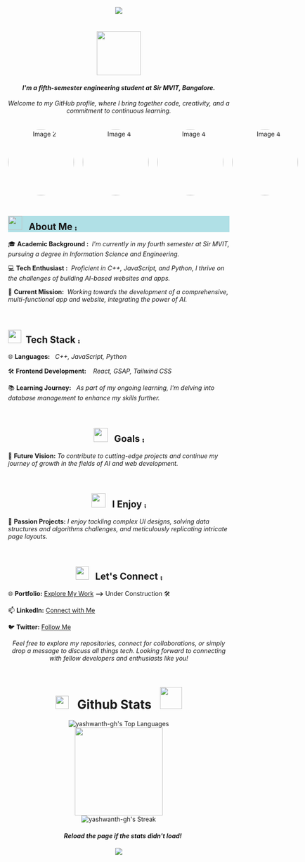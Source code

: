 <!-- ### Hi there 👋 -->

<p align="center">
  <img src="https://capsule-render.vercel.app/api?type=venom&color=gradient&height=250&section=header&text=Hi!%20I'm%20Yashwanth&fontColor=F7EFE9&fontSize=90" />
</p>

<h1 align="center">
  <img src="https://media1.giphy.com/media/qAXDUie0dPweocOvnw/giphy.gif?cid=ecf05e47ti6g6ad6wpzzbnryawe53kjgxja2t5ictclalz58&ep=v1_gifs_related&rid=giphy.gif&ct=s" width="100" style="vertical-align:middle;">
</h1>

<h4 align="center">
  <em>
    <b>
      I'm a fifth-semester engineering student at Sir MVIT, Bangalore.
    </b>
  </em>
</h4>

<p align="center">
  <em>
    Welcome to my GitHub profile, where I bring together code, creativity, and a commitment to continuous learning.
  </em>
</p>

<div style="display: flex; align-items: center;">
  <div style="display: flex; align-items: center; margin-top: 20px;" align="center">
    <img src="https://github.com/yashwanth-gh/yashwanth-gh/assets/107710864/935d5488-368e-43ae-8bfd-c138f5e265bc" alt="Image 2" width="150" height="150" style="border-radius: 50%; margin-right: 20px;">
    <img src="https://github.com/yashwanth-gh/yashwanth-gh/assets/107710864/ca04014f-6c34-4d91-bad3-ac5db741af87" alt="Image 4" width="150" height="150" style="border-radius: 50%; margin-right: 20px;">
    <img src="https://github.com/yashwanth-gh/yashwanth-gh/assets/107710864/ca04014f-6c34-4d91-bad3-ac5db741af87" alt="Image 4" width="150" height="150" style="border-radius: 50%; margin-right: 20px;">
    <img src="https://github.com/yashwanth-gh/yashwanth-gh/assets/107710864/4fd647f0-4da2-4c8e-9898-2d63a6c253e5" alt="Image 4" width="150" height="150" style="border-radius: 50%; margin-right: 20px;">
    <!-- Additional content or text for the second image can be added here if needed -->
  </div>
</div>

<br>

<h2 style="background-color:powderblue;"> <img src="https://media0.giphy.com/media/RRi3GncwtYHTSYODaf/giphy.gif?cid=ecf05e4741oajturmggjhottjcxs5m1wdikt8k5we1bclt9b&ep=v1_stickers_search&rid=giphy.gif&ct=s" width="32"> &nbsp; About Me ⨾</h2>

🎓 **Academic Background :** &nbsp;<em>I'm currently in my fourth semester at Sir MVIT, pursuing a degree in Information Science and Engineering.</em>

💻 **Tech Enthusiast :** &nbsp;<em>Proficient in C++, JavaScript, and Python, I thrive on the challenges of building AI-based websites and apps.</em>

🚀 **Current Mission:** &nbsp;<em>Working towards the development of a comprehensive, multi-functional app and website, integrating the power of AI.</em>

<br>

<h2><img src="https://media0.giphy.com/media/RJzm826vu7WbJvBtxX/giphy.gif?cid=ecf05e47ovpz63p960fnqe2l9l8ev3b599x3bw70dyty6nv2&ep=v1_gifs_related&rid=giphy.gif&ct=s" width="30">&nbsp;&nbsp;Tech Stack ⨾</h2>

🌐 **Languages:**&nbsp;&nbsp; <em>C++, JavaScript, Python</em>

🛠️ **Frontend Development:** &nbsp;&nbsp; <em>React, GSAP, Tailwind CSS</em>

📚 **Learning Journey:**&nbsp;&nbsp; <em>As part of my ongoing learning, I'm delving into database management to enhance my skills further.</em>

<br>

<h2 style="text-align:center"> <img src="https://media4.giphy.com/media/pB4oYINWRmtbS5FlCX/giphy.gif?cid=ecf05e47wkhkwx7fnntlrll3o8puutnty6q23ce3aza1alwy&ep=v1_gifs_related&rid=giphy.gif&ct=s" width="32"> &nbsp; Goals ⨾ </h2>

🚀 **Future Vision:** <em> To contribute to cutting-edge projects and continue my journey of growth in the fields of AI and web development.</em>

<br>

<h2 style="text-align:center"> <img src="https://media4.giphy.com/media/SHjOSDkKZ18qOHA5B5/giphy.gif?cid=ecf05e47pmk1y068txlw37yndwrwzepc7ofk7pubw8t0dbzp&ep=v1_stickers_search&rid=giphy.gif&ct=s" width="32"> &nbsp; I Enjoy ⨾ </h2>

🌟 **Passion Projects:** <em> I enjoy tackling complex UI designs, solving data structures and algorithms challenges, and meticulously replicating intricate page layouts.</em>

<br>

<h2 style="text-align:center"> <img src="https://media0.giphy.com/media/uwmNTx7NaDbJnXlKbx/giphy.gif?cid=ecf05e47punwiieyc07nnu8fta4sdbwv7p82hc6mudgtv2ez&ep=v1_gifs_related&rid=giphy.gif&ct=s" width="30"> &nbsp; Let's Connect ⨾ </h2>

🌐 **Portfolio:** [Explore My Work](https://yourportfolio.com/) **-->** Under Construction 🛠️

📫 **LinkedIn:** [Connect with Me](https://www.linkedin.com/in/yashwanth-b-m-4a4a09227/)

🐦 **Twitter:** [Follow Me](https://twitter.com/yashwanthbm36)    
<div align="center">
<em>
Feel free to explore my repositories, connect for collaborations, or simply drop a message to discuss all things tech. Looking forward to connecting with fellow developers and enthusiasts like you!
</em>
</div>
<br>

<div align="center">
  <h1 style="text-align:center">
    <img src="https://media4.giphy.com/media/3ai0TGECMTkuYzBPS4/giphy.gif?cid=ecf05e47rgofswwoxgb9sss7nb7wekgw41jybpnym21kx3md&ep=v1_gifs_related&rid=giphy.gif&ct=s" width="30">
    &nbsp; Github Stats &nbsp;
    <img src="https://media4.giphy.com/media/2sbQ9kfHlN43TsfjeE/giphy.gif?cid=ecf05e47sgz05eeetquf2o4zzkn6vx9hts62shoxaiitxe4d&ep=v1_gifs_related&rid=giphy.gif&ct=s" width="50">
  </h1>

  ![yashwanth-gh's Top Languages](https://github-readme-stats.vercel.app/api/top-langs/?username=yashwanth-gh&theme=vue-dark&show_icons=true&hide_border=true&layout=compact)   
  <img src="https://media0.giphy.com/media/tsvRwKnB4t9rkvYKWS/giphy.gif?cid=ecf05e47ucxr45hh04fonnl5gvs1gozilxpvrxhlkbghrgb8&ep=v1_gifs_related&rid=giphy.gif&ct=s" width="200">    
  ![yashwanth-gh's Streak](https://github-readme-streak-stats.herokuapp.com/?user=yashwanth-gh&theme=vue-dark&hide_border=true)

  <h4>
    <img src="https://media0.giphy.com/media/Jmn641UpKSp5SukKxw/giphy.gif?cid=ecf05e47gmjg12cfco9ilso6tppzw2lsfcd8zw6ygf6brfw7&ep=v1_gifs_related&rid=giphy.gif&ct=s" width="15">
    <em>Reload the page if the stats didn't load!</em>
  </h4>
</div>

<!--   <img src="https://capsule-render.vercel.app/api?type=waving&color=gradient&height=250&section=header&text=%20&fontSize=90&rotate=-180" /> -->

<p align="center">
  <img src="https://capsule-render.vercel.app/api?color=F7EFE9&section=footer&height=150&type=waving&text=%20{🙏}%20&fontColor=F7EFE9&fontSize=20" />
</p>

